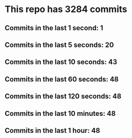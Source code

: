 # This repo has 3284 commits

## Commits in the last 1 second: 1
## Commits in the last 5 seconds: 20
## Commits in the last 10 seconds: 43
## Commits in the last 60 seconds: 48
## Commits in the last 120 seconds: 48
## Commits in the last 10 minutes: 48
## Commits in the last 1 hour: 48
